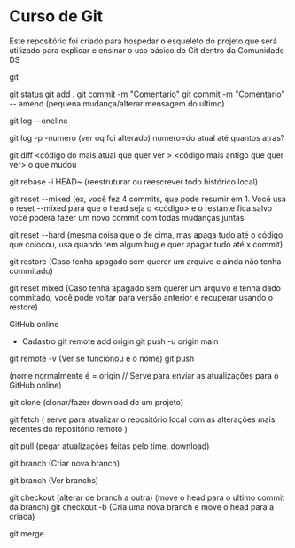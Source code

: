 # Curso de Git
Este repositório foi criado para hospedar o esqueleto do projeto que será utilizado para explicar e ensinar o uso básico do Git dentro da Comunidade DS



git

git status
git add . 
git commit -m "Comentario"
git commit -m "Comentario" -- amend (pequena mudança/alterar mensagem do ultimo)


git log --oneline

git log -p -numero (ver oq foi alterado) numero=do atual até quantos atras?

git diff <código do mais atual que quer ver > <código mais antigo que quer ver> o que mudou


git rebase -i HEAD~<n> (reestruturar ou reescrever todo histórico local)

git reset --mixed <codigo> (ex, você fez 4 commits, que pode resumir em 1. Você usa o reset --mixed para que o head seja o <código> e o restante fica salvo você poderá fazer um novo commit com todas mudanças juntas


git reset --hard <codigo> (mesma coisa que o de cima, mas apaga tudo até o código que colocou, usa quando tem algum bug e quer apagar tudo até x commit)

git restore <file> (Caso tenha apagado sem querer um arquivo e ainda não tenha commitado)

git reset mixed <codigo> (Caso tenha apagado sem querer um arquivo e tenha dado commitado, você pode voltar para versão anterior e recuperar usando o restore)




GitHub online
 - Cadastro
git remote add origin <link>
git push -u origin main


git remote -v (Ver se funcionou e o nome)
git push <nome> <main> (nome normalmente é = origin // Serve para enviar as atualizações para o GitHub online)


git clone <link> (clonar/fazer download de um projeto)

git fetch ( serve para atualizar o repositório local com as alterações mais recentes do repositório remoto )

git pull (pegar atualizações feitas pelo time, download)

git branch <nome> (Criar nova branch)

git branch (Ver branchs)

git checkout <nome da branch> (alterar de branch a outra) (move o head para o ultimo commit da branch)
git checkout -b <nome da branch> (Cria uma nova branch e move o head para a criada)


git merge <branch>
